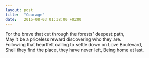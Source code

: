 ```yaml
---
layout: post
title:  "Courage"
date:   2015-08-03 01:38:00 +0200
---
```

For the brave that cut through the forests' deepest path,  
May it be a priceless reward discovering who they are.  
Following that heartfelt calling to settle down on Love Boulevard,  
Shell they find the place, they have never left, Being home at last.  
